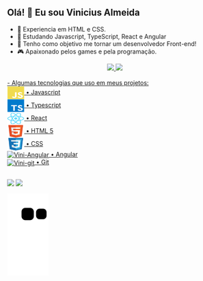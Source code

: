 ## Olá! 🤟 Eu sou Vinicius Almeida

- 🔭 Experiencia em HTML e CSS.
- 🌱 Estudando Javascript, TypeScript, React e Angular
- 👾 Tenho como objetivo me tornar um desenvolvedor Front-end!
- 🎮 Apaixonado pelos games e pela programação.
<div align="center">
  <a href="https://github.com/viniciusvlmeidajs">
  <img height="180em" src="https://github-readme-stats.vercel.app/api?username=viniciusalmeidajs&show_icons=true&theme=tokyonight&include_all_commits=true&count_private=true"/>
  <img height="130em" src="https://github-readme-stats.vercel.app/api/top-langs/?username=viniciusalmeidajs&layout=compact&langs_count=7&theme=tokyonight"/>
</div>
<div style="display: inline_block"><br>
- Algumas tecnologias que uso em meus projetos:
<br>
 <img align="center" alt="Vini-Js" height="30" width="40" src="https://raw.githubusercontent.com/devicons/devicon/master/icons/javascript/javascript-plain.svg"> • Javascript
<br>
 <img align="center" alt="Vini-Ts" height="30" width="40" src="https://raw.githubusercontent.com/devicons/devicon/master/icons/typescript/typescript-plain.svg"> • Typescript
<br>
 <img align="center" alt="Vini-React" height="30" width="40" src="https://raw.githubusercontent.com/devicons/devicon/master/icons/react/react-original.svg"> • React
<br>
  <img align="center" alt="Vini-HTML" height="30" width="40" src="https://raw.githubusercontent.com/devicons/devicon/master/icons/html5/html5-original.svg"> • HTML 5
<br>
 <img align="center" alt="Vini-CSS" height="30" width="40" src="https://raw.githubusercontent.com/devicons/devicon/master/icons/css3/css3-original.svg"> • CSS 
<br>
<img align="center" alt="Vini-Angular" height="30" width="40" src="https://cdn.jsdelivr.net/gh/devicons/devicon/icons/angularjs/angularjs-plain.svg"> • Angular
<br>
<img align="center" alt="Vini-git" height="30" width="40" src= "https://cdn.jsdelivr.net/gh/devicons/devicon/icons/git/git-plain.svg"> • Git
      
  
 
</div>

##

<div>
 <a href = "mailto:vinialexandre56@gmail.com"><img src="https://img.shields.io/badge/Gmail-D14836?style=for-the-badge&logo=gmail&logoColor=white"></a>
  <a href="https://www.linkedin.com/in/vinicius-almeida-050836155" target="_blank"><img src="https://img.shields.io/badge/-LinkedIn-%230077B5?style=for-the-badge&logo=linkedin&logoColor=white" target="_blank"></a> 
</div>

![Snake animation](https://github.com/viniciusalmeidajs/viniciusalmeidajs/blob/output/github-contribution-grid-snake.svg)
 

